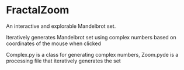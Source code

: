 # FractalZoom
An interactive and explorable Mandelbrot set.

Iteratively generates Mandelbrot set using complex numbers based on coordinates of the mouse when clicked

Complex.py is a class for generating complex numbers, Zoom.pyde is a processing file that iteratively generates the set
